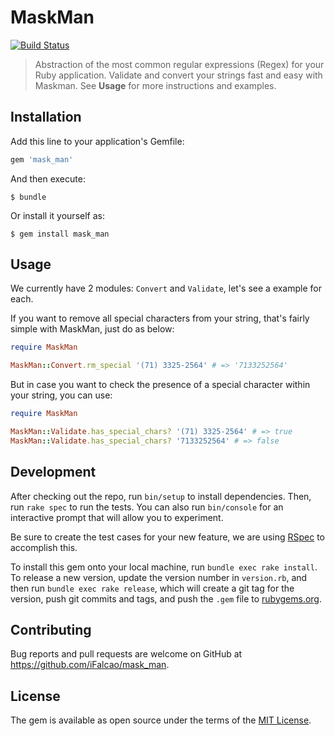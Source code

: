 # MaskMan 

[![Build Status](https://travis-ci.org/iFalcao/mask_man.svg?branch=master)](https://travis-ci.org/iFalcao/mask_man)

> Abstraction of the most common regular expressions (Regex) for your Ruby application. Validate and convert your strings fast and easy with Maskman. See **Usage** for more instructions and examples.

## Installation

Add this line to your application's Gemfile:

```ruby
gem 'mask_man'
```

And then execute:

    $ bundle

Or install it yourself as:

    $ gem install mask_man

## Usage

We currently have 2 modules: `Convert` and `Validate`, let's see a example for each.

If you want to remove all special characters from your string, that's fairly simple with MaskMan, just do as below:

```ruby
require MaskMan

MaskMan::Convert.rm_special '(71) 3325-2564' # => '7133252564'
```

But in case you want to check the presence of a special character within your string, you can use:

```ruby
require MaskMan

MaskMan::Validate.has_special_chars? '(71) 3325-2564' # => true
MaskMan::Validate.has_special_chars? '7133252564' # => false
```

## Development

After checking out the repo, run `bin/setup` to install dependencies. Then, run `rake spec` to run the tests. You can also run `bin/console` for an interactive prompt that will allow you to experiment.

Be sure to create the test cases for your new feature, we are using [RSpec](https://github.com/rspec/rspec-rails) to accomplish this.

To install this gem onto your local machine, run `bundle exec rake install`. To release a new version, update the version number in `version.rb`, and then run `bundle exec rake release`, which will create a git tag for the version, push git commits and tags, and push the `.gem` file to [rubygems.org](https://rubygems.org).

## Contributing

Bug reports and pull requests are welcome on GitHub at https://github.com/iFalcao/mask_man.

## License

The gem is available as open source under the terms of the [MIT License](http://opensource.org/licenses/MIT).
